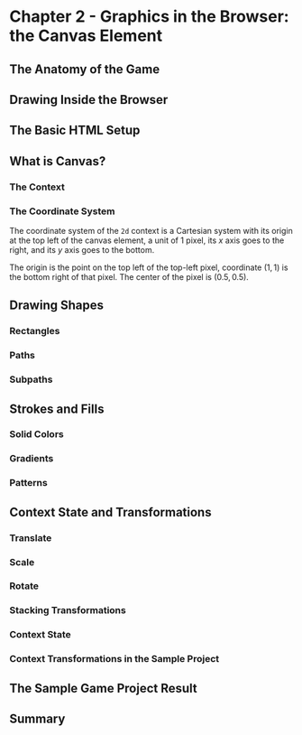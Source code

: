 # Chapter 2 - Graphics in the Browser: the Canvas Element

## The Anatomy of the Game

## Drawing Inside the Browser

## The Basic HTML Setup

## What is Canvas?

### The Context

### The Coordinate System

The coordinate system of the `2d` context is a Cartesian system with its origin
at the top left of the canvas element, a unit of 1 pixel, its $x$ axis goes to
the right, and its $y$ axis goes to the bottom.

The origin is the point on the top left of the top-left pixel, coordinate $(1,
1)$ is the bottom right of that pixel. The center of the pixel is $(0.5, 0.5)$.

## Drawing Shapes

### Rectangles

### Paths

### Subpaths

## Strokes and Fills

### Solid Colors

### Gradients

### Patterns

## Context State and Transformations

### Translate

### Scale

### Rotate

### Stacking Transformations

### Context State

### Context Transformations in the Sample Project

## The Sample Game Project Result

## Summary
